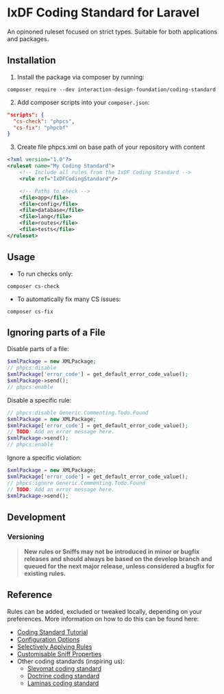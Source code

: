 # IxDF Coding Standard for Laravel

An opinoned ruleset focused on strict types.
Suitable for both applications and packages.


## Installation

1. Install the package via composer by running:
```shell
composer require --dev interaction-design-foundation/coding-standard
```

2. Add composer scripts into your `composer.json`:
```json
"scripts": {
  "cs-check": "phpcs",
  "cs-fix": "phpcbf"
}
```

3. Create file phpcs.xml on base path of your repository with content
```xml
<?xml version="1.0"?>
<ruleset name="My Coding Standard">
    <!-- Include all rules from the IxDF Coding Standard -->
    <rule ref="IxDFCodingStandard"/>

    <!-- Paths to check -->
    <file>app</file>
    <file>config</file>
    <file>database</file>
    <file>lang</file>
    <file>routes</file>
    <file>tests</file>
</ruleset>
```

## Usage

- To run checks only:

```shell
composer cs-check
```

- To automatically fix many CS issues:

```shell
composer cs-fix
```

## Ignoring parts of a File

Disable parts of a file:

```php
$xmlPackage = new XMLPackage;
// phpcs:disable
$xmlPackage['error_code'] = get_default_error_code_value();
$xmlPackage->send();
// phpcs:enable
```

Disable a specific rule:

```php
// phpcs:disable Generic.Commenting.Todo.Found
$xmlPackage = new XMLPackage;
$xmlPackage['error_code'] = get_default_error_code_value();
// TODO: Add an error message here.
$xmlPackage->send();
// phpcs:enable
```

Ignore a specific violation:

```php
$xmlPackage = new XMLPackage;
$xmlPackage['error_code'] = get_default_error_code_value();
// phpcs:ignore Generic.Commenting.Todo.Found
// TODO: Add an error message here.
$xmlPackage->send();
```

## Development

### Versioning
> **New rules or Sniffs may not be introduced in minor or bugfix releases and should always be based on the develop
branch and queued for the next major release, unless considered a bugfix for existing rules.**


## Reference

Rules can be added, excluded or tweaked locally, depending on your preferences.
More information on how to do this can be found here:

- [Coding Standard Tutorial](https://github.com/squizlabs/PHP_CodeSniffer/wiki/Coding-Standard-Tutorial)
- [Configuration Options](https://github.com/squizlabs/PHP_CodeSniffer/wiki/Configuration-Options)
- [Selectively Applying Rules](https://github.com/squizlabs/PHP_CodeSniffer/wiki/Annotated-Ruleset#selectively-applying-rules)
- [Customisable Sniff Properties](https://github.com/squizlabs/PHP_CodeSniffer/wiki/Customisable-Sniff-Properties)
- Other coding standards (inspiring us):
  - [Slevomat coding standard](https://github.com/slevomat/coding-standard)
  - [Doctrine coding standard](https://github.com/doctrine/coding-standard)
  - [Laminas coding standard](https://github.com/laminas/laminas-coding-standard)
